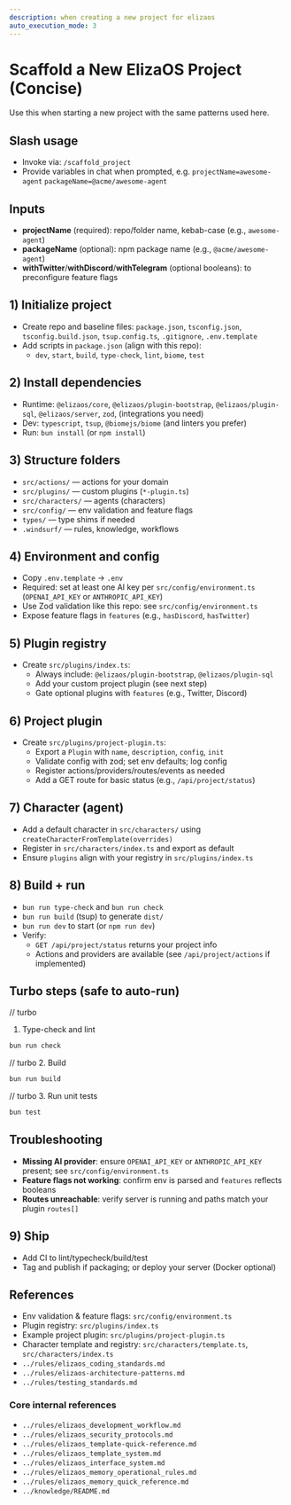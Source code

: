 ```yaml
---
description: when creating a new project for elizaos
auto_execution_mode: 3
---
```


# Scaffold a New ElizaOS Project (Concise)

Use this when starting a new project with the same patterns used here.

## Slash usage
- Invoke via: `/scaffold_project`
- Provide variables in chat when prompted, e.g. `projectName=awesome-agent` `packageName=@acme/awesome-agent`

## Inputs
- __projectName__ (required): repo/folder name, kebab-case (e.g., `awesome-agent`)
- __packageName__ (optional): npm package name (e.g., `@acme/awesome-agent`)
- __withTwitter__/__withDiscord__/__withTelegram__ (optional booleans): to preconfigure feature flags

## 1) Initialize project
- Create repo and baseline files: `package.json`, `tsconfig.json`, `tsconfig.build.json`, `tsup.config.ts`, `.gitignore`, `.env.template`
- Add scripts in `package.json` (align with this repo):
  - `dev`, `start`, `build`, `type-check`, `lint`, `biome`, `test`

## 2) Install dependencies
- Runtime: `@elizaos/core`, `@elizaos/plugin-bootstrap`, `@elizaos/plugin-sql`, `@elizaos/server`, `zod`, (integrations you need)
- Dev: `typescript`, `tsup`, `@biomejs/biome` (and linters you prefer)
- Run: `bun install` (or `npm install`)

## 3) Structure folders
- `src/actions/` — actions for your domain
- `src/plugins/` — custom plugins (`*-plugin.ts`)
- `src/characters/` — agents (characters)
- `src/config/` — env validation and feature flags
- `types/` — type shims if needed
- `.windsurf/` — rules, knowledge, workflows

## 4) Environment and config
- Copy `.env.template` → `.env`
- Required: set at least one AI key per `src/config/environment.ts` (`OPENAI_API_KEY` or `ANTHROPIC_API_KEY`)
- Use Zod validation like this repo: see `src/config/environment.ts`
- Expose feature flags in `features` (e.g., `hasDiscord`, `hasTwitter`)

## 5) Plugin registry
- Create `src/plugins/index.ts`:
  - Always include: `@elizaos/plugin-bootstrap`, `@elizaos/plugin-sql`
  - Add your custom project plugin (see next step)
  - Gate optional plugins with `features` (e.g., Twitter, Discord)

## 6) Project plugin
- Create `src/plugins/project-plugin.ts`:
  - Export a `Plugin` with `name`, `description`, `config`, `init`
  - Validate config with zod; set env defaults; log config
  - Register actions/providers/routes/events as needed
  - Add a GET route for basic status (e.g., `/api/project/status`)

## 7) Character (agent)
- Add a default character in `src/characters/` using `createCharacterFromTemplate(overrides)`
- Register in `src/characters/index.ts` and export as default
- Ensure `plugins` align with your registry in `src/plugins/index.ts`

## 8) Build + run
- `bun run type-check` and `bun run check`
- `bun run build` (tsup) to generate `dist/`
- `bun run dev` to start (or `npm run dev`)
- Verify:
  - `GET /api/project/status` returns your project info
  - Actions and providers are available (see `/api/project/actions` if implemented)

## Turbo steps (safe to auto-run)
// turbo
1. Type-check and lint
```bash
bun run check
```
// turbo
2. Build
```bash
bun run build
```
// turbo
3. Run unit tests
```bash
bun test
```

## Troubleshooting
- __Missing AI provider__: ensure `OPENAI_API_KEY` or `ANTHROPIC_API_KEY` present; see `src/config/environment.ts`
- __Feature flags not working__: confirm env is parsed and `features` reflects booleans
- __Routes unreachable__: verify server is running and paths match your plugin `routes[]`

## 9) Ship
- Add CI to lint/typecheck/build/test
- Tag and publish if packaging; or deploy your server (Docker optional)

## References
- Env validation & feature flags: `src/config/environment.ts`
- Plugin registry: `src/plugins/index.ts`
- Example project plugin: `src/plugins/project-plugin.ts`
- Character template and registry: `src/characters/template.ts`, `src/characters/index.ts`
- `../rules/elizaos_coding_standards.md`
- `../rules/elizaos-architecture-patterns.md`
- `../rules/testing_standards.md`

### Core internal references
- `../rules/elizaos_development_workflow.md`
- `../rules/elizaos_security_protocols.md`
- `../rules/elizaos_template-quick-reference.md`
- `../rules/elizaos_template_system.md`
- `../rules/elizaos_interface_system.md`
- `../rules/elizaos_memory_operational_rules.md`
- `../rules/elizaos_memory_quick_reference.md`
- `../knowledge/README.md`
